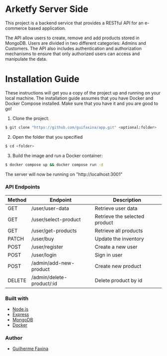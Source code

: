 # Arketfy Server Side
This project is a backend service that provides a RESTful API for an e-commerce based application.

The API allow users to create, remove and add products stored in MongoDB. Users are divided in two different categories: Admins and Customers. The API also includes authentication and authorization mechanisms to ensure that only authorized users can access and manipulate the data.

# Installation Guide

These instructions will get you a copy of the project up and running on your local machine.
The installation guide assumes that you have Docker and Docker Compose installed. Make sure that you have it and you are good to go!

1. Clone the project:
```sh
$ git clone "https://github.com/guifaxina/app.git" <optional:folder>
```
2. Open the folder that you specified
```sh
$ cd <folder>
```
3. Build the image and run a Docker container:
```sh
$ docker compose up && docker compose run -d 
```
The server will now be running on "http://localhost:3001"
### API Endpoints

| Method | Endpoint | Description |
| ------ | -------- | ----------- |
| GET    | /user/user-data   | Retrieve user data |
| GET    | /user/select-product | Retrieve the selected product |
| GET    | /user/get-products | Retrieve all products |
| PATCH  | /user/buy | Update the inventory |
| POST   | /user/register | Create a new user |
| POST   | /user/login | Sign in user |
| POST   | /admin/add-new-product | Create new product |
| DELETE | /admin/delete-product/:id | Delete product by id |

### Built with
* [Node.js](https://nodejs.org/) 
* [Express](https://expressjs.com/) 
* [MongoDB](https://www.mongodb.com/)
* [Docker](https://www.docker.com/)

### Author
* [Guilherme Faxina](https://www.linkedin.com/in/guifaxina/)
